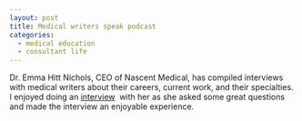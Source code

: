 ```yaml
---
layout: post
title: Medical writers speak podcast
categories:
  - medical education
  - consultant life
---
```



Dr. Emma Hitt Nichols, CEO of Nascent Medical, has compiled interviews with medical writers about their careers, current work, and their specialties. I enjoyed doing an [interview](http://medicalwritersspeak.libsyn.com/podcast/allison-muller-pharmd-toxicologist-turned-med-writer)&nbsp; with her as she asked some great questions and made the interview an enjoyable experience.